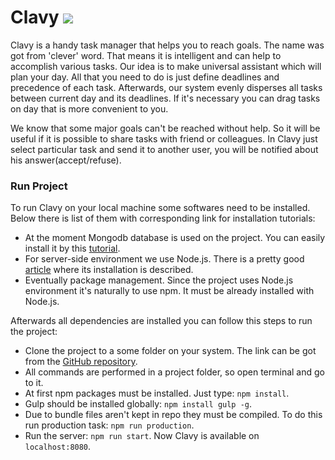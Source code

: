 # Clavy [![](https://travis-ci.org/atomiomi/clavy.svg?branch=master)](https://travis-ci.org/atomiomi/clavy/builds)

Clavy is a handy task manager that helps you to reach goals. The name was got from 'clever' word. That means it is intelligent and can help to accomplish various tasks. Our idea is to make universal assistant which will plan your day. All that you need to do is just define deadlines and precedence of each task. Afterwards, our system evenly disperses all tasks between current day and its deadlines. If it's necessary you can drag tasks on day that is more convenient to you.

We know that some major goals can't be reached without help. So it will be useful if it is possible to share tasks with friend or colleagues. In Clavy just select particular task and send it to another user, you will be notified about his answer(accept/refuse).

### Run Project
To run Clavy on your local machine some softwares need to be installed. Below there is list of them with  corresponding link for installation tutorials:
* At the moment Mongodb database is used on the project. You can easily install it by this [tutorial](http://docs.mongodb.org/manual/installation/). 
* For server-side environment we use Node.js. There is a pretty good [article](https://docs.npmjs.com/getting-started/installing-node) where its installation is described.
* Eventually package management. Since the project uses Node.js environment it's naturally to use npm. It must be already installed with Node.js.

Afterwards all dependencies are installed you can follow this steps to run the project:
* Clone the project to a some folder on your system. The link can be got from the [GitHub repository](https://github.com/atomiomi/clavy).
* All commands are performed in a project folder, so open terminal and go to it.
* At first npm packages must be installed. Just type: `npm install`.
* Gulp should be installed globally: `npm install gulp -g`.
* Due to bundle files aren't kept in repo they must be compiled. To do this run production task: `npm run production`.
* Run the server: `npm run start`. Now Clavy is available on `localhost:8080`.

